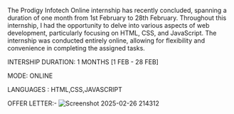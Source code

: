 The Prodigy Infotech Online internship has recently concluded, spanning a duration of one month from 1st February to 28th February. Throughout this internship, I had the opportunity to delve into various aspects of web development, particularly focusing on HTML, CSS, and JavaScript. The internship was conducted entirely online, allowing for flexibility and convenience in completing the assigned tasks.

INTERSHIP DURATION: 1 MONTHS [1 FEB - 28 FEB]

MODE: ONLINE

LANGUAGES : HTML,CSS,JAVASCRIPT

OFFER LETTER:-
![Screenshot 2025-02-26 214312](https://github.com/user-attachments/assets/020d66fe-f505-4bf9-ad38-44b0dbdb798e)

